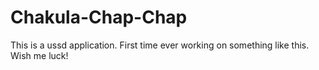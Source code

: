 # Chakula-Chap-Chap

This is a ussd application.
First time ever working on something like this.
Wish me luck!
